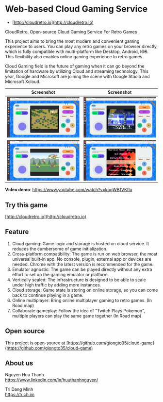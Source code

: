 # Web-based Cloud Gaming Service
- [http://cloudretro.io](http://cloudretro.io)

CloudRetro, Open-source Cloud Gaming Service For Retro Games
  
This project aims to bring the most modern and convenient gaming experience to users. You can play any retro games on your browser directly, which is fully compatible with multi-platform like Desktop, Android, ~~IOS~~. This flexibility also enables online gaming experience to retro games.  

Cloud Gaming field is the future of gaming when it can go beyond the limitation of hardware by utilizing Cloud and streaming technology. This year, Google and Microsoft are joining the scene with Google Stadia and Microsoft Xcloud.

Screenshot | Screenshot
:-------------------------:|:-------------------------:
![screenshot](document/img/landing-page-ps-hm.png)|![screenshot](document/img/landing-page-ps-x4.png)
![screenshot](document/img/landing-page-gb.png)|![screenshot](document/img/landing-page-front.png)

**Video demo**: https://www.youtube.com/watch?v=koqWB1VKflo

## Try this game 
[http://cloudretro.io](http://cloudretro.io)

## Feature
1. Cloud gaming: Game logic and storage is hosted on cloud service. It reduces the cumbersome of game initialization.
2. Cross-platform compatibility: The game is run on web browser, the most universal built-in app. No console, plugin, external app or devices are needed. Chrome with the latest version is recommended for the game. 
3. Emulator agnostic: The game can be played directly without any extra effort to set up the gaming emulator or platform.
4. Vertically scaled: The infrastructure is designed to be able to scale under high traffic by adding more instances.
5. Cloud storage: Game state is storing on online storage, so you can come back to continue playing in a game.
6. Online multiplayer: Bring online multiplayer gaming to retro games. (In Road map)
7. Collaborate gameplay: Follow the idea of "Twitch Plays Pokemon", multiple players can play the same game together (In Road map)

## Open source
This project is open-source at [https://github.com/giongto35/cloud-game](https://github.com/giongto35/cloud-game) 

## About us

Nguyen Huu Thanh  
https://www.linkedin.com/in/huuthanhnguyen/  

Tri Dang Minh  
https://trich.im  


